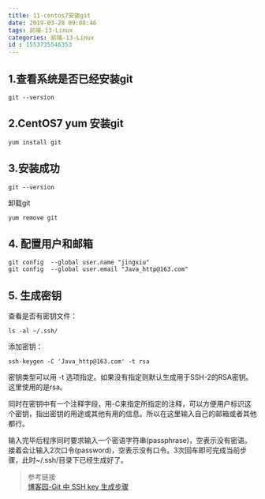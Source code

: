 ```yaml
---
title: 11-centos7安装git
date: 2019-03-28 09:08:46
tags: 前端-13-Linux
categories: 前端-13-Linux
id : 1553735546353
---
```


## 1.查看系统是否已经安装git

```
git --version
```
## 2.CentOS7 yum 安装git

```
yum install git
```

## 3.安装成功

```
git --version
```

卸载git

```
yum remove git
```

## 4. 配置用户和邮箱

```
git config  --global user.name "jingxiu"
git config  --global user.email "Java_http@163.com"
```

## 5. 生成密钥

查看是否有密钥文件：

```
ls -al ~/.ssh/
```
添加密钥：

```
ssh-keygen -C 'Java_http@163.com' -t rsa
```
密钥类型可以用 -t 选项指定。如果没有指定则默认生成用于SSH-2的RSA密钥。这里使用的是rsa。

同时在密钥中有一个注释字段，用-C来指定所指定的注释，可以方便用户标识这个密钥，指出密钥的用途或其他有用的信息。所以在这里输入自己的邮箱或者其他都行。

输入完毕后程序同时要求输入一个密语字符串(passphrase)，空表示没有密语。接着会让输入2次口令(password)，空表示没有口令。3次回车即可完成当前步骤，此时~/.ssh/目录下已经生成好了。

> 参考链接  
> [博客园-Git 中 SSH key 生成步骤](https://www.cnblogs.com/horanly/p/6604104.html)